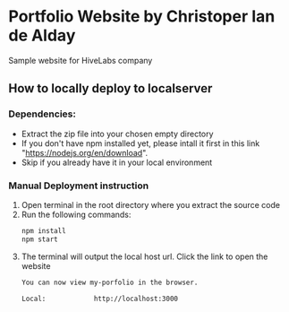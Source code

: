 # Portfolio Website by Christoper Ian de Alday

Sample website for HiveLabs company


## How to locally deploy to localserver

### Dependencies: 
- Extract the zip file into your chosen empty directory
- If you don't have npm installed yet, please intall it first in this link "https://nodejs.org/en/download". 
- Skip if you already have it in your local environment

### Manual Deployment instruction
1. Open terminal in the root directory where you extract the source code
2. Run the following commands:
    ```bash
    npm install
    npm start
    ```
3. The terminal will output the local host url. Click the link to open the website
    ```bash
    You can now view my-porfolio in the browser.

    Local:            http://localhost:3000
    ```